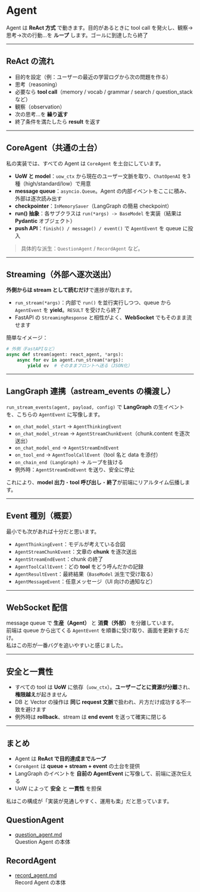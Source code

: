 # Agent

Agent は **ReAct 方式** で動きます。目的があるときに tool call を発火し、観察→思考→次の行動…を **ループ** します。ゴールに到達したら終了

---

## ReAct の流れ
- 目的を設定（例：ユーザーの最近の学習ログから次の問題を作る）
- 思考（reasoning）
- 必要なら **tool call**（memory / vocab / grammar / search / question_stack など）
- 観察（observation）
- 次の思考…を **繰り返す**
- 終了条件を満たしたら **result** を返す

---

## CoreAgent（共通の土台）
私の実装では、すべての Agent は `CoreAgent` を土台にしています。

- **UoW と model**：`uow_ctx` から現在のユーザー文脈を取り、`ChatOpenAI` を3種（high/standard/low）で用意
- **message queue**：`asyncio.Queue`。Agent の内部イベントをここに積み、外部は逐次読み出す
- **checkpointer**：`InMemorySaver`（LangGraph の簡易 checkpoint）
- **run() 抽象**：各サブクラスは `run(*args) -> BaseModel` を実装（結果は **Pydantic** オブジェクト）
- **push API**：`finish() / message() / event()` で `AgentEvent` を queue に投入

> 具体的な派生：`QuestionAgent` / `RecordAgent` など。

---

## Streaming（外部へ逐次送出）
**外側からは stream として読むだけ**で進捗が取れます。

- `run_stream(*args)`：内部で `run()` を並行実行しつつ、queue から `AgentEvent` を **yield**。`RESULT` を受けたら終了
- FastAPI の `StreamingResponse` と相性がよく、**WebSocket** でもそのまま流せます

簡単なイメージ：
```python
# 外側（FastAPIなど）
async def stream(agent: react_agent, *args):
    async for ev in agent.run_stream(*args):
        yield ev  # そのままフロントへ送る（JSON化）
```

---

## LangGraph 連携（astream_events の橋渡し）
`run_stream_events(agent, payload, config)` で **LangGraph** の生イベントを、こちらの `AgentEvent` に写像します。

- `on_chat_model_start` → `AgentThinkingEvent`
- `on_chat_model_stream` → `AgentStreamChunkEvent`（chunk.content を逐次送出）
- `on_chat_model_end` → `AgentStreamEndEvent`
- `on_tool_end` → `AgentToolCallEvent`（tool 名と data を添付）
- `on_chain_end (LangGraph)` → ループを抜ける
- 例外時：`AgentStreamEndEvent` を送り、安全に停止

これにより、**model 出力**・**tool 呼び出し**・**終了**が前端にリアルタイム伝播します。

---

## Event 種別（概要）
最小でも次があれば十分だと思います。

- `AgentThinkingEvent`：モデルが考えている合図
- `AgentStreamChunkEvent`：文章の **chunk** を逐次送出
- `AgentStreamEndEvent`：chunk の終了
- `AgentToolCallEvent`：どの **tool** をどう呼んだかの記録
- `AgentResultEvent`：最終結果（`BaseModel` 派生で受け取る）
- `AgentMessageEvent`：任意メッセージ（UI 向けの通知など）

---

## WebSocket 配信
message queue で **生産（Agent）** と **消費（外部）** を分離しています。  
前端は queue から出てくる `AgentEvent` を順番に受け取り、画面を更新するだけ。  
私はこの形が一番バグを追いやすいと感じました。

---

## 安全と一貫性
- すべての tool は **UoW** に依存（`uow_ctx`）。**ユーザーごとに資源が分離**され、**権限越え**が起きません
- DB と Vector の操作は **同じ request 文脈**で扱われ、片方だけ成功する不一致を避けます
- 例外時は **rollback**、stream は **end event** を送って確実に閉じる

---

## まとめ
- Agent は **ReAct で目的達成までループ**
- `CoreAgent` は **queue + stream + event** の土台を提供
- LangGraph のイベントを **自前の AgentEvent** に写像して、前端に逐次伝える
- UoW によって **安全** と **一貫性** を担保

私はこの構成が「実装が見通しやすく、運用も楽」だと思っています。


## QuestionAgent
- [question_agent.md](question_agent.md)  
  Question Agent の本体

## RecordAgent
- [record_agent.md](record_agent.md)  
  Record Agent の本体